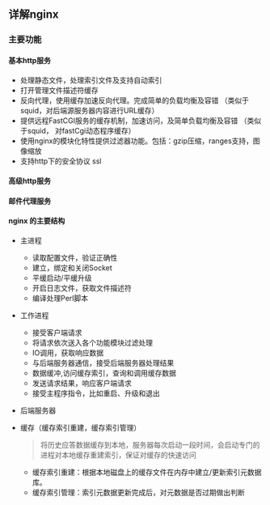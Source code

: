 ## 详解nginx
### 主要功能
#### 基本http服务
- 处理静态文件，处理索引文件及支持自动索引
- 打开管理文件描述符缓存
- 反向代理，使用缓存加速反向代理。完成简单的负载均衡及容错 （类似于squid，对后端源服务器内容进行URL缓存）
- 提供远程FastCGI服务的缓存机制，加速访问，及简单负载均衡及容错 （类似于squid， 对fastCgi动态程序缓存）
- 使用nginx的模块化特性提供过滤器功能。包括：gzip压缩，ranges支持，图像缩放
- 支持http下的安全协议 ssl
#### 高级http服务
#### 邮件代理服务
#### nginx 的主要结构
- 主进程
  - 读取配置文件，验证正确性
  - 建立，绑定和关闭Socket
  - 平缓启动/平缓升级
  - 开启日志文件，获取文件描述符
  - 编译处理Perl脚本
- 工作进程
  - 接受客户端请求
  - 将请求依次送入各个功能模块过滤处理
  - IO调用，获取响应数据
  - 与后端服务器通信，接受后端服务器处理结果
  - 数据缓冲,访问缓存索引，查询和调用缓存数据
  - 发送请求结果，响应客户端请求
  - 接受主程序指令，比如重启、升级和退出
- 后端服务器
- 缓存（缓存索引重建，缓存索引管理）
  > 将历史应答数据缓存到本地，服务器每次启动一段时间，会启动专门的进程对本地缓存重建索引，保证对缓存的快速访问

  - 缓存索引重建：根据本地磁盘上的缓存文件在内存中建立/更新索引元数据库。
  - 缓存索引管理：索引元数据更新完成后，对元数据是否过期做出判断

